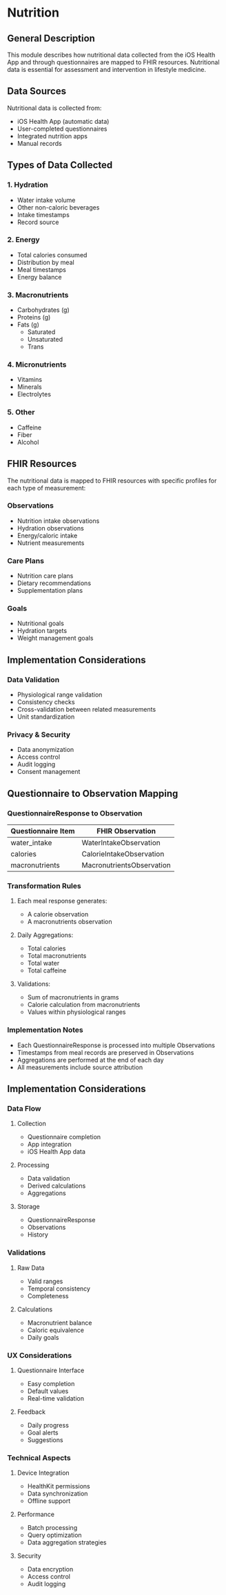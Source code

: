 # Nutrition

## General Description
This module describes how nutritional data collected from the iOS Health App and through questionnaires are mapped to FHIR resources. Nutritional data is essential for assessment and intervention in lifestyle medicine.

## Data Sources
Nutritional data is collected from:
- iOS Health App (automatic data)
- User-completed questionnaires 
- Integrated nutrition apps
- Manual records

## Types of Data Collected

### 1. Hydration
- Water intake volume
- Other non-caloric beverages
- Intake timestamps
- Record source

### 2. Energy
- Total calories consumed
- Distribution by meal
- Meal timestamps
- Energy balance

### 3. Macronutrients
- Carbohydrates (g)
- Proteins (g) 
- Fats (g)
  - Saturated
  - Unsaturated
  - Trans

### 4. Micronutrients
- Vitamins
- Minerals
- Electrolytes

### 5. Other
- Caffeine
- Fiber
- Alcohol

## FHIR Resources
The nutritional data is mapped to FHIR resources with specific profiles for each type of measurement:

### Observations
- Nutrition intake observations
- Hydration observations
- Energy/caloric intake
- Nutrient measurements

### Care Plans
- Nutrition care plans
- Dietary recommendations
- Supplementation plans

### Goals
- Nutritional goals
- Hydration targets
- Weight management goals

## Implementation Considerations

### Data Validation
- Physiological range validation
- Consistency checks
- Cross-validation between related measurements
- Unit standardization

### Privacy & Security  
- Data anonymization
- Access control
- Audit logging
- Consent management

## Questionnaire to Observation Mapping

### QuestionnaireResponse to Observation
| Questionnaire Item | FHIR Observation |
|-------------------|------------------|
| water_intake | WaterIntakeObservation |
| calories | CalorieIntakeObservation |
| macronutrients | MacronutrientsObservation |

### Transformation Rules
1. Each meal response generates:
   - A calorie observation
   - A macronutrients observation
  
2. Daily Aggregations:
   - Total calories
   - Total macronutrients
   - Total water
   - Total caffeine

3. Validations:
   - Sum of macronutrients in grams
   - Calorie calculation from macronutrients
   - Values within physiological ranges

### Implementation Notes
- Each QuestionnaireResponse is processed into multiple Observations
- Timestamps from meal records are preserved in Observations
- Aggregations are performed at the end of each day
- All measurements include source attribution

## Implementation Considerations

### Data Flow
1. Collection
   - Questionnaire completion
   - App integration
   - iOS Health App data

2. Processing
   - Data validation
   - Derived calculations
   - Aggregations

3. Storage
   - QuestionnaireResponse
   - Observations
   - History

### Validations
1. Raw Data
   - Valid ranges
   - Temporal consistency
   - Completeness

2. Calculations
   - Macronutrient balance
   - Caloric equivalence
   - Daily goals

### UX Considerations
1. Questionnaire Interface
   - Easy completion
   - Default values
   - Real-time validation

2. Feedback
   - Daily progress
   - Goal alerts
   - Suggestions

### Technical Aspects
1. Device Integration
   - HealthKit permissions
   - Data synchronization
   - Offline support

2. Performance
   - Batch processing
   - Query optimization
   - Data aggregation strategies

3. Security
   - Data encryption
   - Access control
   - Audit logging
